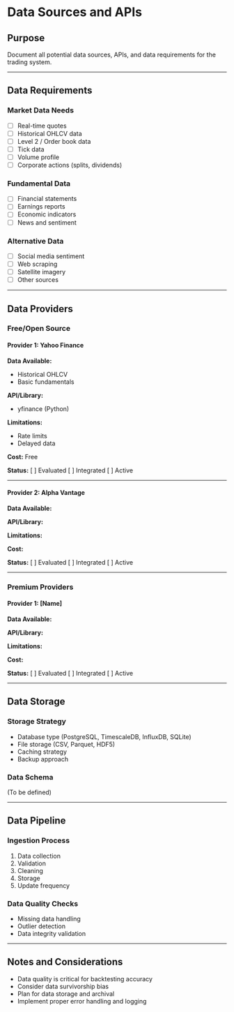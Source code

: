 # Data Sources and APIs

## Purpose
Document all potential data sources, APIs, and data requirements for the trading system.

---

## Data Requirements

### Market Data Needs
- [ ] Real-time quotes
- [ ] Historical OHLCV data
- [ ] Level 2 / Order book data
- [ ] Tick data
- [ ] Volume profile
- [ ] Corporate actions (splits, dividends)

### Fundamental Data
- [ ] Financial statements
- [ ] Earnings reports
- [ ] Economic indicators
- [ ] News and sentiment

### Alternative Data
- [ ] Social media sentiment
- [ ] Web scraping
- [ ] Satellite imagery
- [ ] Other sources

---

## Data Providers

### Free/Open Source

#### Provider 1: Yahoo Finance
**Data Available:**
- Historical OHLCV
- Basic fundamentals

**API/Library:**
- yfinance (Python)

**Limitations:**
- Rate limits
- Delayed data

**Cost:** Free

**Status:** [ ] Evaluated [ ] Integrated [ ] Active

---

#### Provider 2: Alpha Vantage
**Data Available:**


**API/Library:**


**Limitations:**


**Cost:**

**Status:** [ ] Evaluated [ ] Integrated [ ] Active

---

### Premium Providers

#### Provider 1: [Name]
**Data Available:**


**API/Library:**


**Limitations:**


**Cost:**

**Status:** [ ] Evaluated [ ] Integrated [ ] Active

---

## Data Storage

### Storage Strategy
- Database type (PostgreSQL, TimescaleDB, InfluxDB, SQLite)
- File storage (CSV, Parquet, HDF5)
- Caching strategy
- Backup approach

### Data Schema
(To be defined)

---

## Data Pipeline

### Ingestion Process
1. Data collection
2. Validation
3. Cleaning
4. Storage
5. Update frequency

### Data Quality Checks
- Missing data handling
- Outlier detection
- Data integrity validation

---

## Notes and Considerations
- Data quality is critical for backtesting accuracy
- Consider data survivorship bias
- Plan for data storage and archival
- Implement proper error handling and logging

